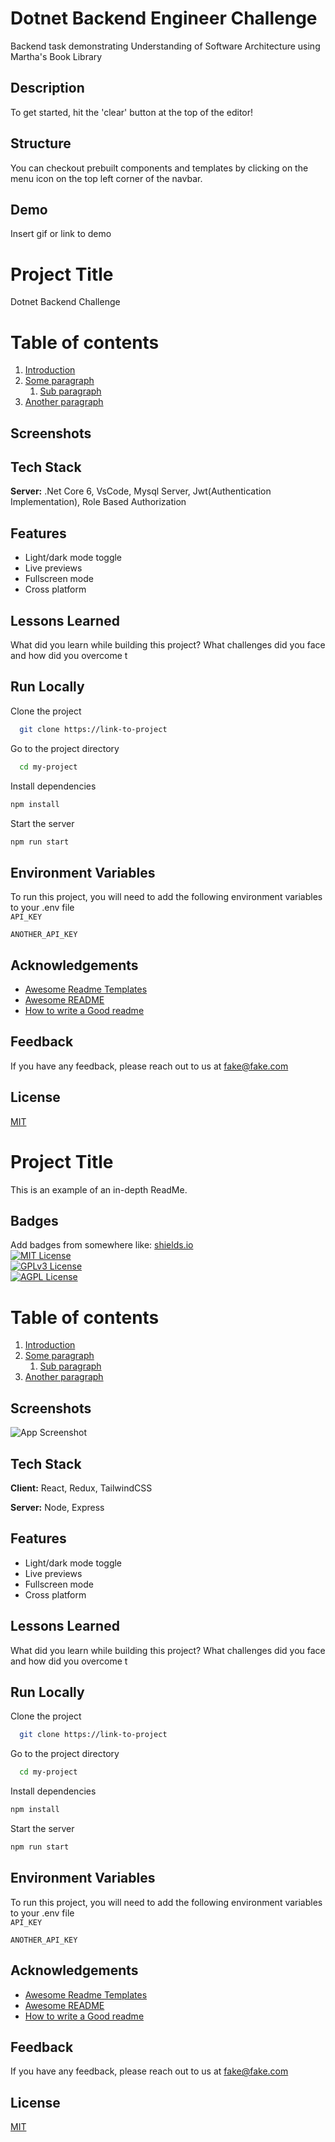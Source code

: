 # Dotnet Backend Engineer Challenge

Backend task demonstrating Understanding of Software Architecture using Martha's Book Library

## Description

To get started, hit the 'clear' button at the top of the editor!

## Structure

You can checkout prebuilt components and templates by clicking on the menu icon
on the top left corner of the navbar.

## Demo

Insert gif or link to demo

# Project Title

Dotnet Backend Challenge

# Table of contents

1. [Introduction](#introduction)
2. [Some paragraph](#paragraph1)
   1. [Sub paragraph](#subparagraph1)
3. [Another paragraph](#paragraph2)

## Screenshots

## Tech Stack

**Server:** .Net Core 6, VsCode, Mysql Server, Jwt(Authentication Implementation), Role Based Authorization

## Features

- Light/dark mode toggle
- Live previews
- Fullscreen mode
- Cross platform

## Lessons Learned

What did you learn while building this project? What challenges did you face and how did you overcome t

## Run Locally

Clone the project

```bash
  git clone https://link-to-project
```

Go to the project directory

```bash
  cd my-project
```

Install dependencies

```bash
npm install
```

Start the server

```bash
npm run start
```

## Environment Variables

To run this project, you will need to add the following environment variables to your .env file  
`API_KEY`

`ANOTHER_API_KEY`

## Acknowledgements

- [Awesome Readme Templates](https://awesomeopensource.com/project/elangosundar/awesome-README-templates)
- [Awesome README](https://github.com/matiassingers/awesome-readme)
- [How to write a Good readme](https://bulldogjob.com/news/449-how-to-write-a-good-readme-for-your-github-project)

## Feedback

If you have any feedback, please reach out to us at fake@fake.com

## License

[MIT](https://choosealicense.com/licenses/mit/)

# Project Title

This is an example of an in-depth ReadMe.

## Badges

Add badges from somewhere like: [shields.io](https://shields.io/)  
[![MIT License](https://img.shields.io/badge/License-MIT-green.svg)](https://choosealicense.com/licenses/mit/)  
[![GPLv3 License](https://img.shields.io/badge/License-GPL%20v3-yellow.svg)](https://choosealicense.com/licenses/gpl-3.0/)  
[![AGPL License](https://img.shields.io/badge/license-AGPL-blue.svg)](https://choosealicense.com/licenses/gpl-3.0/)

# Table of contents

1. [Introduction](#introduction)
2. [Some paragraph](#paragraph1)
   1. [Sub paragraph](#subparagraph1)
3. [Another paragraph](#paragraph2)

## Screenshots

![App Screenshot](https://lanecdr.org/wp-content/uploads/2019/08/placeholder.png)

## Tech Stack

**Client:** React, Redux, TailwindCSS

**Server:** Node, Express

## Features

- Light/dark mode toggle
- Live previews
- Fullscreen mode
- Cross platform

## Lessons Learned

What did you learn while building this project? What challenges did you face and how did you overcome t

## Run Locally

Clone the project

```bash
  git clone https://link-to-project
```

Go to the project directory

```bash
  cd my-project
```

Install dependencies

```bash
npm install
```

Start the server

```bash
npm run start
```

## Environment Variables

To run this project, you will need to add the following environment variables to your .env file  
`API_KEY`

`ANOTHER_API_KEY`

## Acknowledgements

- [Awesome Readme Templates](https://awesomeopensource.com/project/elangosundar/awesome-README-templates)
- [Awesome README](https://github.com/matiassingers/awesome-readme)
- [How to write a Good readme](https://bulldogjob.com/news/449-how-to-write-a-good-readme-for-your-github-project)

## Feedback

If you have any feedback, please reach out to us at fake@fake.com

## License

[MIT](https://choosealicense.com/licenses/mit/)

